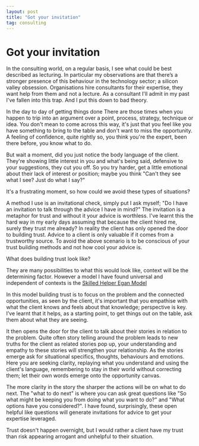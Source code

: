 ```yaml
---
layout: post
title: "Got your invitation"
tag: consulting 
---
```


# Got your invitation

In the consulting world, on a regular basis, I see what could be best described as lecturing. In particular my observations are that there’s a stronger presence of this behaviour in the technology sector; a silicon valley obsession. Organisations hire consultants for their expertise, they want help from them and not a lecture. As a consultant I'll admit in my past I've fallen into this trap. And I put this down to bad theory.

In the day to day of getting things done There are those times when you happen to trip into an argument over a point, process, strategy, technique or idea. You don't mean to come across this way, it's just that you feel like you have something to bring to the table and don't want to miss the opportunity. A feeling of confidence, quite rightly so, you think you're the expert, been there before, you know what to do.

But wait a moment, did you just notice the body language of the client. They're showing little interest in you and what's being said, defensive to your suggestions, they cut you off. So you try harder, get a little emotional about their lack of interest or position; maybe you think "Can't they see what I see? Just do what I say?"

It's a frustrating moment, so how could we avoid these types of situations?

A method I use is an invitational check, simply put I ask myself; "Do I have an invitation to talk through the advice I have in mind?" The invitation is a metaphor for trust and without it your advice is worthless. I've learnt this the hard way in my early days assuming that because the client hired me, surely they trust me already? In reality the client has only opened the door to building trust. Advice to a client is only valuable if it comes from a trustworthy source. To avoid the above scenario is to be conscious of your trust building methods and not how cool your advice is.

What does building trust look like?

They are many possibilities to what this would look like, context will be the determining factor. However a model I have found universal and independent of contexts is the [Skilled Helper Egan Model](http://www.amazon.com/The-Skilled-Helper-Problem-Management-Opportunity-Development/dp/1285065719)

In this model building trust is to focus on the problem and the connected opportunities, as seen by the client, it's important that you empathise with what the client knows and feels about that knowledge; perspective is key. I’ve learnt that it helps, as a starting point, to get things out on the table, ask them about what they are seeing.

It then opens the door for the client to talk about their stories in relation to the problem. Quite often story telling around the problem leads to new truths for the client as related stories pop up, your understanding and empathy to these stories will strengthen your relationship. As the stories emerge ask for situational specifics, thoughts, behaviours and emotions. Here you are seeking clarity, replaying what you understand and using the client's language, remembering to stay in their world without correcting them; let their own words emerge onto the opportunity canvas.

The more clarity in the story the sharper the actions will be on what to do next. The "what to do next" is where you can ask great questions like "So what might be keeping you from doing what you want to do?" and "What options have you considered?". I have found, surprisingly, these open helpful like questions will generate invitations for advice to get your expertise leveraged.

Trust doesn't happen overnight, but I would rather a client have my trust than risk appearing arrogant and unhelpful to their situation.